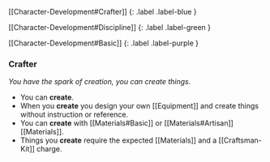 
[[Character-Development#Crafter]]
{: .label .label-blue }

[[Character-Development#Discipline]]
{: .label .label-green }

[[Character-Development#Basic]]
{: .label .label-purple }
### Crafter
*You have the spark of creation, you can create things.*
* You can **create**. 
* When you **create** you design your own [[Equipment]] and create things without instruction or reference. 
* You can **create** with [[Materials#Basic]] or [[Materials#Artisan]] [[Materials]].
* Things you **create** require the expected [[Materials]] and a [[Craftsman-Kit]] charge.